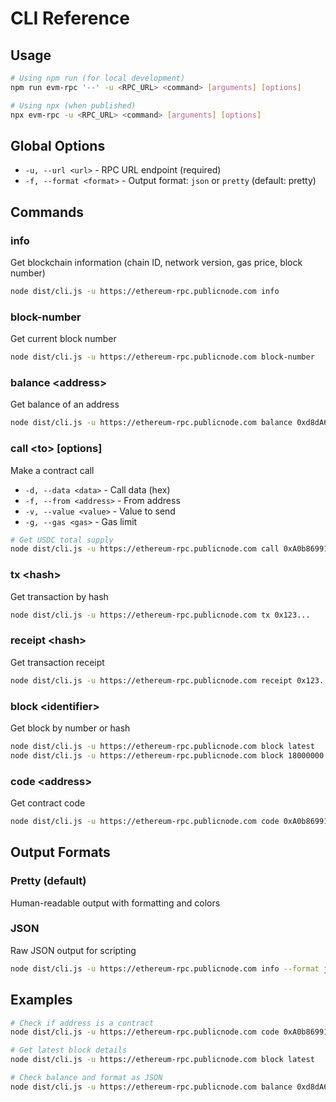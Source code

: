 # CLI Reference

## Usage

```bash
# Using npm run (for local development)
npm run evm-rpc '--' -u <RPC_URL> <command> [arguments] [options]

# Using npx (when published)
npx evm-rpc -u <RPC_URL> <command> [arguments] [options]
```

## Global Options

- `-u, --url <url>` - RPC URL endpoint (required)
- `-f, --format <format>` - Output format: `json` or `pretty` (default: pretty)

## Commands

### info
Get blockchain information (chain ID, network version, gas price, block number)
```bash
node dist/cli.js -u https://ethereum-rpc.publicnode.com info
```

### block-number
Get current block number
```bash
node dist/cli.js -u https://ethereum-rpc.publicnode.com block-number
```

### balance \<address>
Get balance of an address
```bash
node dist/cli.js -u https://ethereum-rpc.publicnode.com balance 0xd8dA6BF26964aF9D7eEd9e03E53415D37aA96045
```

### call \<to> [options]
Make a contract call
- `-d, --data <data>` - Call data (hex)
- `-f, --from <address>` - From address
- `-v, --value <value>` - Value to send
- `-g, --gas <gas>` - Gas limit

```bash
# Get USDC total supply
node dist/cli.js -u https://ethereum-rpc.publicnode.com call 0xA0b86991c6218b36c1d19D4a2e9Eb0cE3606eB48 -d 0x18160ddd
```

### tx \<hash>
Get transaction by hash
```bash
node dist/cli.js -u https://ethereum-rpc.publicnode.com tx 0x123...
```

### receipt \<hash>
Get transaction receipt
```bash
node dist/cli.js -u https://ethereum-rpc.publicnode.com receipt 0x123...
```

### block \<identifier>
Get block by number or hash
```bash
node dist/cli.js -u https://ethereum-rpc.publicnode.com block latest
node dist/cli.js -u https://ethereum-rpc.publicnode.com block 18000000
```

### code \<address>
Get contract code
```bash
node dist/cli.js -u https://ethereum-rpc.publicnode.com code 0xA0b86991c6218b36c1d19D4a2e9Eb0cE3606eB48
```

## Output Formats

### Pretty (default)
Human-readable output with formatting and colors

### JSON
Raw JSON output for scripting
```bash
node dist/cli.js -u https://ethereum-rpc.publicnode.com info --format json
```

## Examples

```bash
# Check if address is a contract
node dist/cli.js -u https://ethereum-rpc.publicnode.com code 0xA0b86991c6218b36c1d19D4a2e9Eb0cE3606eB48

# Get latest block details
node dist/cli.js -u https://ethereum-rpc.publicnode.com block latest

# Check balance and format as JSON
node dist/cli.js -u https://ethereum-rpc.publicnode.com balance 0xd8dA6BF26964aF9D7eEd9e03E53415D37aA96045 -f json
```
